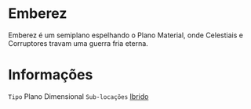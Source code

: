 <!-- TITLE: Emberez -->
<!-- SUBTITLE: Visão geral sobre Emberez -->

# Emberez
Emberez é um semiplano espelhando o Plano Material, onde Celestiais e Corruptores travam uma guerra fria eterna.

# Informações
`Tipo` Plano Dimensional
`Sub-locações` [Ibrido](http://localhost/lugares/emberez/ibrido#ibrido)
